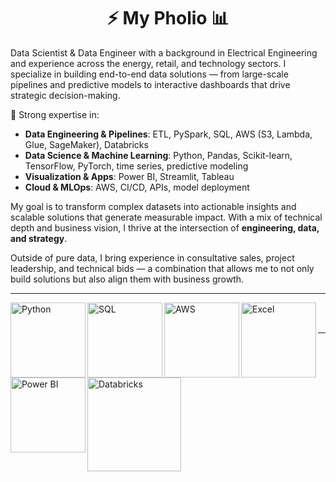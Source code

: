 <h1 align="center">⚡     My Pholio     📊</h1>



Data Scientist & Data Engineer with a background in Electrical Engineering and experience across the energy, retail, and technology sectors. I specialize in building end-to-end data solutions — from large-scale pipelines and predictive models to interactive dashboards that drive strategic decision-making.

🔹 Strong expertise in:
- **Data Engineering & Pipelines**: ETL, PySpark, SQL, AWS (S3, Lambda, Glue, SageMaker), Databricks  
- **Data Science & Machine Learning**: Python, Pandas, Scikit-learn, TensorFlow, PyTorch, time series, predictive modeling  
- **Visualization & Apps**: Power BI, Streamlit, Tableau  
- **Cloud & MLOps**: AWS, CI/CD, APIs, model deployment  

My goal is to transform complex datasets into actionable insights and scalable solutions that generate measurable impact. With a mix of technical depth and business vision, I thrive at the intersection of **engineering, data, and strategy**.

Outside of pure data, I bring experience in consultative sales, project leadership, and technical bids — a combination that allows me to not only build solutions but also align them with business growth.  




---
 

<img align="left" alt="Python" width="120px" src="https://i.pinimg.com/736x/a0/14/07/a01407efcae7af32dbf444905a386db0.jpg" />
<img align="left" alt="SQL" width="120px" src="https://i.pinimg.com/736x/61/85/9d/61859de41676d7b22e8afe4065a7ea7f.jpg" />
<img align="left" alt="AWS" width="120px" src="https://i.pinimg.com/736x/a2/5e/d8/a25ed8f7bad940e25a8565c8eed04961.jpg" />
<img align="left" alt="Excel" width="120px" src="https://i.pinimg.com/1200x/33/de/98/33de98ac69cb01c621abafc4d172d772.jpg" />
<img align="left" alt="Power BI" width="120px" src="https://i.pinimg.com/1200x/a7/4f/20/a74f2088b690a02fb9639f077831fd45.jpg" />
<img align="left" alt="Databricks" width="150px" src="https://logos-world.net/wp-content/uploads/2024/01/Databricks-Emblem.png" />
<br><br>















---

